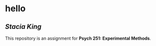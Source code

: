 # hello
## *Stacia King*

This repository is an assignment for **Psych 251: Experimental Methods**. 